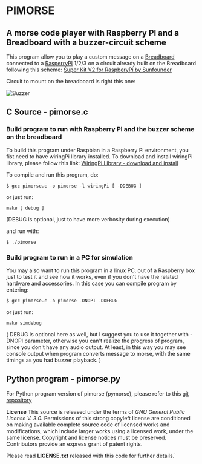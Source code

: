 # PIMORSE

## A morse code player with Raspberry PI and a Breadboard with a buzzer-circuit scheme

This program allow you to play a custom message on a [Breadboard](https://en.wikipedia.org/wiki/Breadboard) 
connected to a [RasperryPI](https://en.wikipedia.org/wiki/Raspberry_Pi) 1/2/3 on a circuit already built on the Breadboard following this scheme: 
	[Super Kit V2 for RaspberyPi by Sunfounder](https://www.sunfounder.com/learn/Super_Kit_V2_for_RaspberryPi/lesson-6-buzzer-super-kit-for-raspberrypi.html)
  
Circuit to mount on the breadboard is right this one:

![Buzzer](https://www.sunfounder.com/media/wysiwyg/swatches/Super_kit_v2_for_raspberrypi/6_Buzzer/5.png)

## C Source - pimorse.c

### Build program to run with Raspberry PI and the buzzer scheme on the breadboard
To build this program under Raspbian in a Raspberry Pi environment, you fist need to have wiringPi library installed.
To download and install wiringPi library, please follow this link: [WiringPi Library - download and install](http://wiringpi.com/download-and-install/)

To compile and run this program, do:

 `$ gcc pimorse.c -o pimorse -l wiringPi [ -DDEBUG ]`

or just run:

 `make [ debug ]`

(DEBUG is optional, just to have more verbosity during execution)

and run with:

 `$ ./pimorse`


### Build program to run in a PC for simulation
You may also want to run this program in a linux PC, out of a 
Raspberry box just to test it and see how it works, even if you don't
have the related hardware and accessories. 
In this case you can compile program by entering:

 `$ gcc pimorse.c -o pimorse -DNOPI -DDEBUG`

or just run:

 `make simdebug`

( DEBUG is optional here as well, but I suggest you to use it together with -DNOPI parameter, otherwise you can't realize the progress of program, since you don't have any audio output. At least, in this way you may see console output when program converts message to morse, with the same timings as you had buzzer playback. )

## Python program - pimorse.py

For Python program version of pimorse (pymorse), please refer to this [git repository](https://github.com/gabolander/pymorse)


**License**
This source is released under the terms of *GNU General Public License V. 3.0.*
Permissions of this strong copyleft license are conditioned on making available complete source code of licensed works and modifications, which include larger works using a licensed work, under the same license.
Copyright and license notices must be preserved. Contributors provide an express grant of patent rights.

Please read __LICENSE.txt__ released with this code for further details.`
